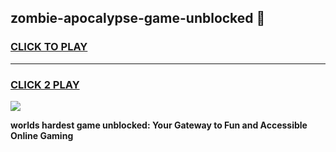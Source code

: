
## zombie-apocalypse-game-unblocked 👋
<h3>
<a href="https://premium.freeplayer.one?title=zombie-apocalypse-game-unblocked&ref=14F">CLICK TO PLAY</a></h3>
<hr>

<h3>
<a href="https://premium.freeplayer.one?title=zombie-apocalypse-game-unblocked&ref=14F">CLICK 2 PLAY</a>
  
</h3>

<a href="https://premium.freeplayer.one?title=zombie-apocalypse-game-unblocked&ref=12F/"><img src="https://clearcache.store/games.png"></a>


**worlds hardest game unblocked: Your Gateway to Fun and Accessible Online Gaming**
